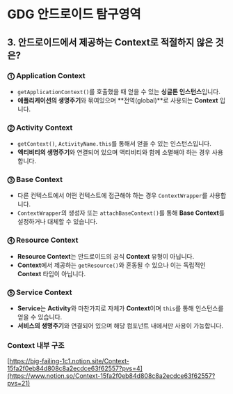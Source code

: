 # GDG 안드로이드 탐구영역

## 3. 안드로이드에서 제공하는 Context로 적절하지 않은 것은?

### ⓵ Application Context

- `getApplicationContext()`를 호출했을 때 얻을 수 있는 **싱글톤 인스턴스**입니다.
- **애플리케이션의 생명주기**와 묶여있으며 **전역(global)**로 사용되는 **Context** 입니다.

### ⓶ Activity Context

- `getContext()`, `ActivityName.this`를 통해서 얻을 수 있는 인스턴스입니다.
- **액티비티의 생명주기**와 연결되어 있으며 액티비티와 함께 소멸해야 하는 경우 사용합니다.

### ⓷ Base Context

- 다른 컨텍스트에서 어떤 컨텍스트에 접근해야 하는 경우 `ContextWrapper`를 사용합니다.
- `ContextWrapper`의 생성자 또는 `attachBaseContext()`를 통해 **Base Context**를 설정하거나 대체할 수 있습니다.

### ⓸ Resource Context

- **Resource Context**는 안드로이드의 공식 **Context** 유형이 아닙니다.
- **Context**에서 제공하는 `getResource()`와 혼동될 수 있으나 이는 독립적인 **Context** 타입이 아닙니다.

### ⓹ Service Context

- **Service**는 **Activity**와 마찬가지로 자체가 **Context**이며 `this`를 통해 인스턴스를 얻을 수 있습니다.
- **서비스의 생명주기**와 연결되어 있으며 해당 컴포넌트 내에서만 사용이 가능합니다.

### **Context 내부 구조**

[https://big-failing-1c1.notion.site/Context-15fa2f0eb84d808c8a2ecdce63f62557?pvs=4](https://www.notion.so/Context-15fa2f0eb84d808c8a2ecdce63f62557?pvs=21)